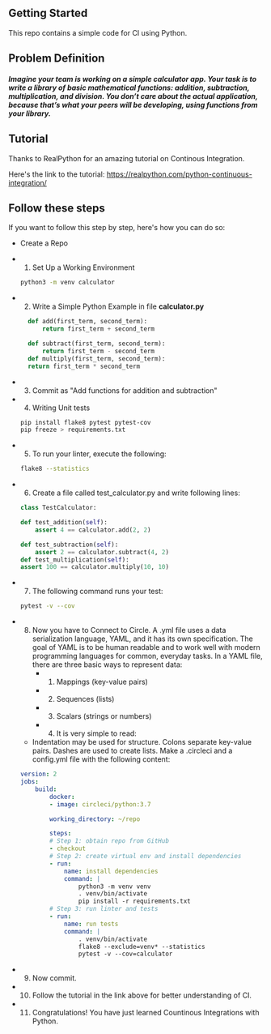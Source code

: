 ## Getting Started

This repo contains a simple code for CI using Python. 
## Problem Definition
##### Imagine your team is working on a simple calculator app. Your task is to write a library of basic mathematical functions: addition, subtraction, multiplication, and division. You don’t care about the actual application, because that’s what your peers will be developing, using functions from your library.


## Tutorial

Thanks to RealPython for an amazing tutorial on Continous Integration. 

Here's the link to the tutorial: <a>https://realpython.com/python-continuous-integration/</a> 
## Follow these steps

If you want to follow this step by step, here's how you can do so:
*  Create a Repo
* 1. Set Up a Working Environment
 
  ```sh
  python3 -m venv calculator
  ```
* 2. Write a Simple Python Example in file <b> calculator.py</b>

  ```python
    def add(first_term, second_term):
        return first_term + second_term

    def subtract(first_term, second_term):
        return first_term - second_term
    def multiply(first_term, second_term):
    return first_term * second_term
  ```
* 3. Commit as "Add functions for addition and subtraction"
* 4. Writing Unit tests 
    ```sh
    pip install flake8 pytest pytest-cov
    pip freeze > requirements.txt
    ```
* 5. To run your linter, execute the following:
    ```sh
    flake8 --statistics
    ```
* 6. Create a file called test_calculator.py and write following lines:
    ```python
    class TestCalculator:

    def test_addition(self):
        assert 4 == calculator.add(2, 2)

    def test_subtraction(self):
        assert 2 == calculator.subtract(4, 2)
    def test_multiplication(self):
    assert 100 == calculator.multiply(10, 10)
    ```
* 7. The following command runs your test:
    ```sh
    pytest -v --cov
    ```
* 8. Now you have to Connect to Circle. A .yml file uses a data serialization language, YAML, and it has its own specification. The goal of YAML is to be human readable and to work well with modern programming languages for common, everyday tasks. In a YAML file, there are three basic ways to represent data:
     * 1. Mappings (key-value pairs)
     * 2. Sequences (lists)
     * 3. Scalars (strings or numbers)
     * 4. It is very simple to read:

    *    Indentation may be used for structure.
Colons separate key-value pairs.
Dashes are used to create lists. Make a .circleci and a config.yml file with the following content:
    ```yml
    version: 2
    jobs:
        build:
            docker:
            - image: circleci/python:3.7

            working_directory: ~/repo

            steps:
            # Step 1: obtain repo from GitHub
            - checkout
            # Step 2: create virtual env and install dependencies
            - run:
                name: install dependencies
                command: |
                    python3 -m venv venv
                    . venv/bin/activate
                    pip install -r requirements.txt
            # Step 3: run linter and tests
            - run:
                name: run tests
                command: |
                    . venv/bin/activate
                    flake8 --exclude=venv* --statistics
                    pytest -v --cov=calculator
    ```
* 9. Now commit.
* 10. Follow the tutorial in the link above for better understanding of CI.
* 11. Congratulations! You have just learned Countinous Integrations with Python.


